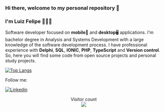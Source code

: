 ### Hi there, welcome to my personal repository 👋

### I'm Luiz Felipe 👨🏽‍💻


Software developer focused on **mobile**📱 and **desktop**🖥 applications. I'm bachelor degree in Analysis and Systems Development with a large knowledge of the software development process. I have professional experience with **Delphi**, **SQL**, **IONIC**, **PHP**, **TypeScript** and **Version control**. So, here you will find some code from open source projects and personal study projects. 

[![Top Langs](https://github-readme-stats.vercel.app/api/top-langs/?username=lrcampos97&layout=compact&theme=dark)](https://github.com/lrcampos97/github-readme-stats)


Follow me:

[![Linkedin](https://badgen.net/badge/Linkedin/luizfelipedarocha?icon=linkedin)](https://www.linkedin.com/in/luizfelipedarocha/)



<p align="center"> 
  Visitor count<br>
  <img src="https://profile-counter.glitch.me/lrcampos97/count.svg" />
</p>


<!--
**lrcampos97/lrcampos97** is a ✨ _special_ ✨ repository because its `README.md` (this file) appears on your GitHub profile.

Here are some ideas to get you started:

- 🧑🏽🔭 I’m currently working on ...
- 🌱 I’m currently learning ...
- 👯 I’m looking to collaborate on ...
- 🤔 I’m looking for help with ...
- 💬 Ask me about ...
- 📫 How to reach me: ...
- 😄 Pronouns: ...
- ⚡ Fun fact: ...
-->
